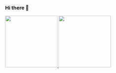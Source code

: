 ### Hi there 👋


<div>
  <a href="https://github.com/iuri-naturesa">
  <img height="170em" src="https://github-readme-stats.vercel.app/api?username=iuri-naturesa&show_icons=true&theme=synthwave&include_all_commits=true&count_private=true"/>
  <img height="170em" src="https://github-readme-stats.vercel.app/api/top-langs/?username=iuri-naturesa&layout=compact&langs_count=7&theme=synthwave"/>
</div>
<!--
**iuri-naturesa/iuri-naturesa** is a ✨ _special_ ✨ repository because its `README.md` (this file) appears on your GitHub profile.

Here are some ideas to get you started:

- 🔭 I’m currently working on ...
- 🌱 I’m currently learning ...
- 👯 I’m looking to collaborate on ...
- 🤔 I’m looking for help with ...
- 💬 Ask me about ...
- 📫 How to reach me: ...
- 😄 Pronouns: ...
- ⚡ Fun fact: ...
-->

